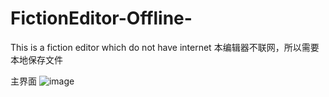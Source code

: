 # FictionEditor-Offline-
This is a fiction editor which do not have internet
本编辑器不联网，所以需要本地保存文件

主界面
![image](https://github.com/user-attachments/assets/53bf581a-75e3-4ccc-b924-0b45e62e501b)
